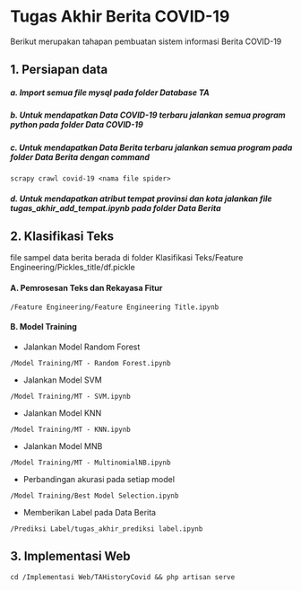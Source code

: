 
# Tugas Akhir Berita COVID-19

Berikut merupakan tahapan pembuatan sistem informasi Berita COVID-19

## 1. Persiapan data
##### a. Import semua file mysql pada folder Database TA
##### b. Untuk mendapatkan Data COVID-19 terbaru jalankan semua program python pada folder Data COVID-19 
##### c. Untuk mendapatkan Data Berita terbaru jalankan semua program pada folder Data Berita dengan command
    scrapy crawl covid-19 <nama file spider>
##### d. Untuk mendapatkan atribut tempat provinsi dan kota jalankan file tugas_akhir_add_tempat.ipynb pada folder Data Berita

## 2. Klasifikasi Teks
file sampel data berita berada di folder Klasifikasi Teks/Feature Engineering/Pickles_title/df.pickle

#### A. Pemrosesan Teks dan Rekayasa Fitur
    /Feature Engineering/Feature Engineering Title.ipynb
#### B. Model Training
- Jalankan Model Random Forest
```    
/Model Training/MT - Random Forest.ipynb
```
- Jalankan Model SVM
```    
/Model Training/MT - SVM.ipynb
```
- Jalankan Model KNN
```    
/Model Training/MT - KNN.ipynb
```
- Jalankan Model MNB
```    
/Model Training/MT - MultinomialNB.ipynb
```
- Perbandingan akurasi pada setiap model
```    
/Model Training/Best Model Selection.ipynb
```
- Memberikan Label pada Data Berita
```
/Prediksi Label/tugas_akhir_prediksi label.ipynb
```
## 3. Implementasi Web
    cd /Implementasi Web/TAHistoryCovid && php artisan serve